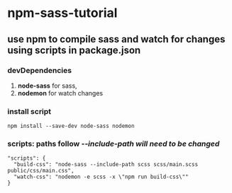 # npm-sass-tutorial

## use npm to compile sass and watch for changes using scripts in package.json

### devDependencies
1. **node-sass** for sass,
2. **nodemon** for watch changes

### install script
```
npm install --save-dev node-sass nodemon
```

### scripts: paths follow *--include-path will need to be changed*
```
"scripts": {
  "build-css": "node-sass --include-path scss scss/main.scss public/css/main.css",
  "watch-css": "nodemon -e scss -x \"npm run build-css\""
}
```
